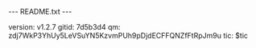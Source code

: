 --- README.txt ---

version: v1.2.7
gitid: 7d5b3d4
qm: zdj7WkP3YhUy5LeVSuYN5KzvmPUh9pDjdECFFQNZfFtRpJm9u
tic: $tic
